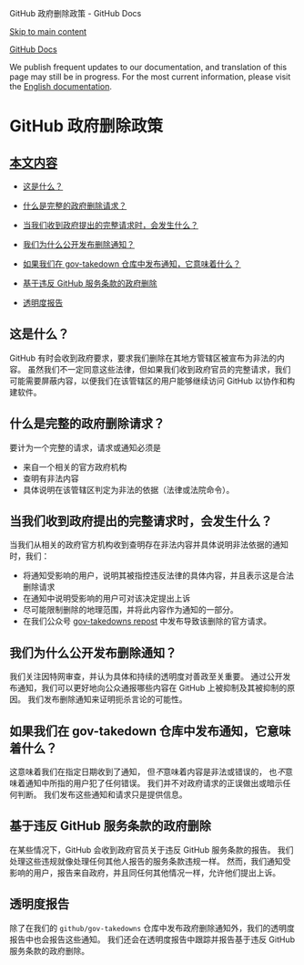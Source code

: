 GitHub 政府删除政策 - GitHub Docs

[Skip to main content](#main-content)

[](/cn)[GitHub Docs](/cn)

We publish frequent updates to our documentation, and translation of this page may still be in progress. For the most current information, please visit the [English documentation](/en).

GitHub 政府删除政策
==========

[本文内容](/site-policy/other-site-policies/github-government-takedown-policy#in-this-article)
----------

* [这是什么？](#what-is-this)

* [什么是完整的政府删除请求？](#what-is-a-complete-government-takedown-request)

* [当我们收到政府提出的完整请求时，会发生什么？](#what-happens-when-we-receive-a-complete-takedown-request-from-a-government)

* [我们为什么公开发布删除通知？](#why-do-we-publicly-post-takedown-notices)

* [如果我们在 gov-takedown 仓库中发布通知，它意味着什么？](#what-does-it-mean-if-we-post-a-notice-in-our-gov-takedowns-repository)

* [基于违反 GitHub 服务条款的政府删除](#government-takedowns-based-on-violations-of-githubs-terms-of-service)

* [透明度报告](#transparency-reporting)

[](#what-is-this)这是什么？
----------

GitHub 有时会收到政府要求，要求我们删除在其地方管辖区被宣布为非法的内容。 虽然我们不一定同意这些法律，但如果我们收到政府官员的完整请求，我们可能需要屏蔽内容，以便我们在该管辖区的用户能够继续访问 GitHub 以协作和构建软件。

[](#what-is-a-complete-government-takedown-request)什么是完整的政府删除请求？
----------

要计为一个完整的请求，请求或通知必须是

* 来自一个相关的官方政府机构
* 查明有非法内容
* 具体说明在该管辖区判定为非法的依据（法律或法院命令）。

[](#what-happens-when-we-receive-a-complete-takedown-request-from-a-government)当我们收到政府提出的完整请求时，会发生什么？
----------

当我们从相关的政府官方机构收到查明存在非法内容并具体说明非法依据的通知时，我们：

* 将通知受影响的用户，说明其被指控违反法律的具体内容，并且表示这是合法删除请求
* 在通知中说明受影响的用户可对该决定提出上诉
* 尽可能限制删除的地理范围，并将此内容作为通知的一部分。
* 在我们公众号 [gov-takedowns repost](https://github.com/github/gov-takedowns) 中发布导致该删除的官方请求。

[](#why-do-we-publicly-post-takedown-notices)我们为什么公开发布删除通知？
----------

我们关注因特网审查，并认为具体和持续的透明度对善政至关重要。 通过公开发布通知，我们可以更好地向公众通报哪些内容在 GitHub 上被抑制及其被抑制的原因。 我们发布删除通知来证明扼杀言论的可能性。

[](#what-does-it-mean-if-we-post-a-notice-in-our-gov-takedowns-repository)如果我们在 gov-takedown 仓库中发布通知，它意味着什么？
----------

这意味着我们在指定日期收到了通知， 但*不*意味着内容是非法或错误的， 也*不*意味着通知中所指的用户犯了任何错误。 我们并不对政府请求的正误做出或暗示任何判断。 我们发布这些通知和请求只是提供信息。

[](#government-takedowns-based-on-violations-of-githubs-terms-of-service)基于违反 GitHub 服务条款的政府删除
----------

在某些情况下，GitHub 会收到政府官员关于违反 GitHub 服务条款的报告。 我们处理这些违规就像处理任何其他人报告的服务条款违规一样。 然而，我们通知受影响的用户，报告来自政府，并且同任何其他情况一样，允许他们提出上诉。

[](#transparency-reporting)透明度报告
----------

除了在我们的 `github/gov-takedowns` 仓库中发布政府删除通知外，我们的透明度报告中也会报告这些通知。 我们还会在透明度报告中跟踪并报告基于违反 GitHub 服务条款的政府删除。
